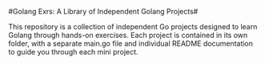 #Golang Exrs: A Library of Independent Golang Projects#

This repository is a collection of independent Go projects designed to learn Golang through hands-on exercises. Each project is contained in its own folder, with a separate main.go file and individual README documentation to guide you through each mini project.